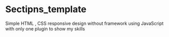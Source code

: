 # Sectipns_template
Simple HTML , CSS responsive design without framework using JavaScript with only one plugin to show my skills

